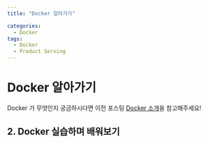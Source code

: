 ```yaml
---
title: "Docker 알아가기"

categories:
  - Docker
tags:
  - Docker
  - Product Serving
---
```


# Docker 알아가기

Docker 가 무엇인지 궁금하시다면 이전 포스팅 [Docker 소개]()을 참고해주세요!

## 2. Docker 실습하며 배워보기






